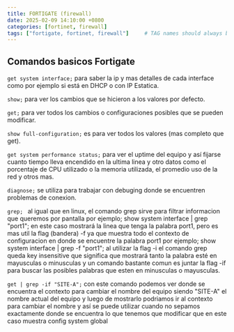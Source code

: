 ```yaml
---
title: FORTIGATE (firewall)
date: 2025-02-09 14:10:00 +0800
categories: [fortinet, firewall]
tags: ["fortigate, fortinet, firewall"]     # TAG names should always be lowercase
---
```

## Comandos basicos Fortigate

`get system interface;` para saber la ip y mas detalles de cada interface como por ejemplo si está en DHCP o con IP Estatica.

`show;` para ver los cambios que se hicieron a los valores por defecto.

`get;` para ver todos los cambios o configuraciones posibles que se pueden modificar.

`show full-configuration;` es para ver todos los valores (mas completo que get).

`get system performance status;` para ver el uptime del equipo y así fijarse cuanto tiempo lleva encendido en la ultima linea y otro datos como el porcentaje de CPU utilizado o la memoria utilizada, el promedio uso de la red y otros mas.

`diagnose;` se utiliza para trabajar con debuging donde se encuentren problemas de conexion.

`grep; ` al igual que en linux, el comando grep sirve para filtrar informacion que queremos por pantalla por ejemplo; show system interface | grep "port1"; en este caso mostrará la linea que tenga la palabra port1, pero es mas util la flag (bandera) -f ya que muestra todo el contexto de configuracion en donde se encuentre la palabra port1 por ejemplo; show system interface | grep -f "port1"; al utilizar la flag -i el comando grep queda key insensitive que significa que mostrará tanto la palabra esté en mayusculas o minusculas y un comando bastante comun es juntar la flag -if para buscar las posibles palabras que esten en minusculas o mayusculas.

`get | grep -if "SITE-A";` con este comando podemos ver donde se encuentra el contexto para cambiar el nombre del equipo siendo "SITE-A" el nombre actual del equipo y luego de mostrarlo podriamos ir al contexto para cambiar el nombre y así se puede utilizar cuando no sepamos exactamente donde se encuentra lo que tenemos que modificar que en este caso muestra config system global
